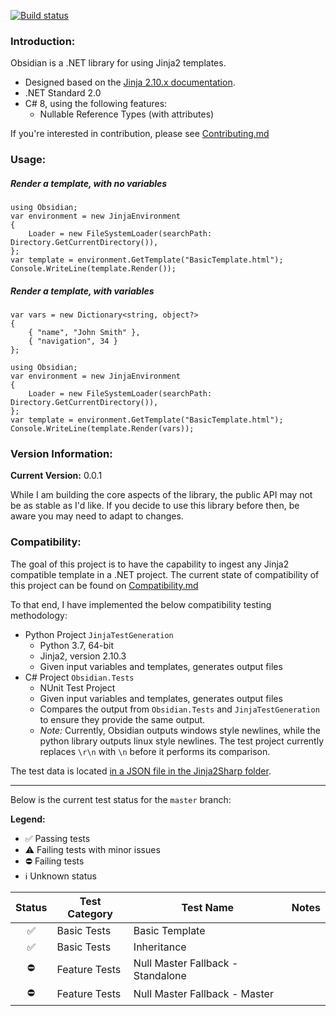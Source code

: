 [![Build status](https://ci.appveyor.com/api/projects/status/yrpocsikvnc6w8jm/branch/master?svg=true)](https://ci.appveyor.com/project/binarycow/obsidian/branch/master)

### Introduction:

Obsidian is a .NET library for using Jinja2 templates.

- Designed based on the [Jinja 2.10.x documentation](https://jinja.palletsprojects.com/en/2.10.x/). 
- .NET Standard 2.0
- C# 8, using the following features:
  - Nullable Reference Types (with attributes)
  
If you're interested in contribution, please see [Contributing.md](Contributing.md)

### Usage:

##### Render a template, with no variables

```
using Obsidian;
var environment = new JinjaEnvironment
{
    Loader = new FileSystemLoader(searchPath: Directory.GetCurrentDirectory()),
};
var template = environment.GetTemplate("BasicTemplate.html");
Console.WriteLine(template.Render());
```

##### Render a template, with variables

```
var vars = new Dictionary<string, object?>
{
    { "name", "John Smith" },
    { "navigation", 34 }
};

using Obsidian;
var environment = new JinjaEnvironment
{
    Loader = new FileSystemLoader(searchPath: Directory.GetCurrentDirectory()),
};
var template = environment.GetTemplate("BasicTemplate.html");
Console.WriteLine(template.Render(vars));
```

### Version Information:

**Current Version:** 0.0.1

While I am building the core aspects of the library, the public API may not be as stable as I'd like.  If you decide to use this library before then, be aware you may need to adapt to changes.

### Compatibility:

The goal of this project is to have the capability to ingest any Jinja2 compatible template in a .NET project.  The current state of compatibility of this project can be found on [Compatibility.md](Compatibility.md)

To that end, I have implemented the below compatibility testing methodology:

- Python Project `JinjaTestGeneration`
    - Python 3.7, 64-bit
    - Jinja2, version 2.10.3
    - Given input variables and templates, generates output files
- C# Project `Obsidian.Tests`
    - NUnit Test Project
    - Given input variables and templates, generates output files
    - Compares the output from `Obsidian.Tests` and `JinjaTestGeneration` to ensure they provide the same output.
    - *Note:* Currently, Obsidian outputs windows style newlines, while the python library outputs linux style newlines.  The test project currently replaces `\r\n` with `\n` before it performs its comparison.

The test data is located [in a JSON file in the Jinja2Sharp folder](https://github.com/Jinja2Sharp/Jinja2Sharp/blob/master/Jinja2Sharp/TestData/Tests.json).

----

Below is the current test status for the `master` branch:

**Legend:**

- ✅ Passing tests
- ⚠ Failing tests with minor issues
- ⛔ Failing tests
- ℹ Unknown status

| Status | Test Category  | Test Name | Notes |
| :----: | -------------- | --------- | ----- |
| ✅ | Basic Tests | Basic Template |   |
| ✅ | Basic Tests    | Inheritance |  |
| ⛔ | Feature Tests | Null Master Fallback - Standalone |  |
| ⛔ | Feature Tests | Null Master Fallback - Master |  |
